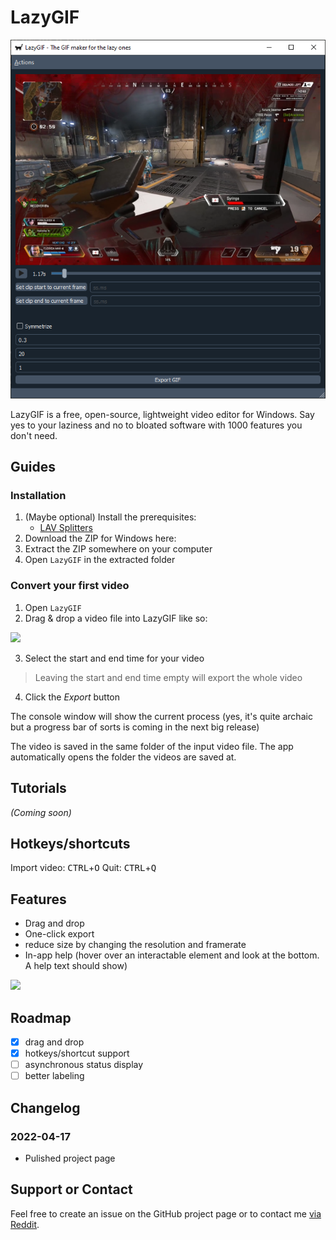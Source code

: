 # LazyGIF

![](static/screenshot1.png)

LazyGIF is a free, open-source, lightweight video editor for Windows. Say yes to your laziness and no to bloated software with 1000 features you don't need.

## Guides

### Installation

1. (Maybe optional) Install the prerequisites: 
   - [LAV Splitters](https://github.com/Nevcairiel/LAVFilters/releases/download/0.75.1/LAVFilters-0.75.1-Installer.exe)
2. Download the ZIP for Windows here: 
3. Extract the ZIP somewhere on your computer
4. Open `LazyGIF` in the extracted folder

### Convert your first video

1. Open `LazyGIF`
2. Drag & drop a video file into LazyGIF like so:

![](static/drag%20and%20drop%20feature.gif)

3. Select the start and end time for your video

> Leaving the start and end time empty will export the whole video

4. Click the _Export_ button

The console window will show the current process (yes, it's quite archaic but a progress bar of sorts is coming in the next big release)

The video is saved in the same folder of the input video file.
The app automatically opens the folder the videos are saved at.

## Tutorials

_(Coming soon)_

## Hotkeys/shortcuts

Import video: <kbd>CTRL</kbd>+<kbd>O</kbd>
Quit: <kbd>CTRL</kbd>+<kbd>Q</kbd>

## Features

- Drag and drop
- One-click export
- reduce size by changing the resolution and framerate
- In-app help (hover over an interactable element and look at the bottom. A help text should show)

![](static/drag%20and%20drop%20feature.gif)

## Roadmap

- [x] drag and drop
- [x] hotkeys/shortcut support
- [ ] asynchronous status display
- [ ] better labeling

## Changelog

### 2022-04-17

- Pulished project page

## Support or Contact

Feel free to create an issue on the GitHub project page or to contact me [via Reddit](https://www.reddit.com/user/Zenahr).